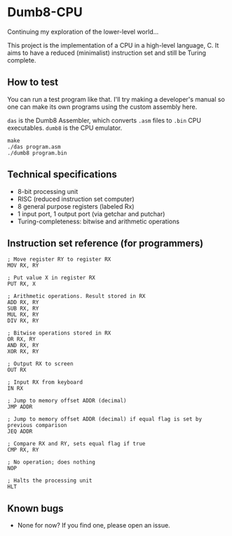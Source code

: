 # Dumb8-CPU

Continuing my exploration of the lower-level world...

This project is the implementation of a CPU in a high-level language, C. It aims to have a reduced (minimalist) instruction set and still be Turing complete.

## How to test

You can run a test program like that. I'll try making a developer's manual so one can make its own programs using the custom assembly here.

`das` is the Dumb8 Assembler, which converts `.asm` files to `.bin` CPU executables. `dumb8` is the CPU emulator.

```
make
./das program.asm
./dumb8 program.bin
```

## Technical specifications

- 8-bit processing unit
- RISC (reduced instruction set computer)
- 8 general purpose registers (labeled Rx)
- 1 input port, 1 output port (via getchar and putchar)
- Turing-completeness: bitwise and arithmetic operations

## Instruction set reference (for programmers)

```
; Move register RY to register RX
MOV RX, RY

; Put value X in register RX
PUT RX, X

; Arithmetic operations. Result stored in RX
ADD RX, RY
SUB RX, RY
MUL RX, RY
DIV RX, RY

; Bitwise operations stored in RX
OR RX, RY
AND RX, RY
XOR RX, RY

; Output RX to screen
OUT RX

; Input RX from keyboard
IN RX

; Jump to memory offset ADDR (decimal)
JMP ADDR

; Jump to memory offset ADDR (decimal) if equal flag is set by previous comparison
JEQ ADDR

; Compare RX and RY, sets equal flag if true
CMP RX, RY

; No operation; does nothing
NOP

; Halts the processing unit
HLT

```

## Known bugs

- None for now? If you find one, please open an issue.
